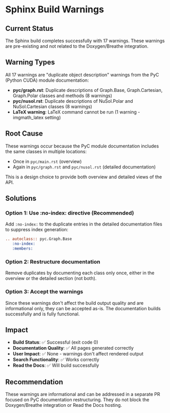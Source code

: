# Sphinx Build Warnings

## Current Status

The Sphinx build completes successfully with 17 warnings. These warnings are pre-existing and not related to the Doxygen/Breathe integration.

## Warning Types

All 17 warnings are "duplicate object description" warnings from the PyC (Python CUDA) module documentation:

- **pyc/graph.rst**: Duplicate descriptions of Graph.Base, Graph.Cartesian, Graph.Polar classes and methods (8 warnings)
- **pyc/nusol.rst**: Duplicate descriptions of NuSol.Polar and NuSol.Cartesian classes (8 warnings)
- **LaTeX warning**: LaTeX command cannot be run (1 warning - imgmath_latex setting)

## Root Cause

These warnings occur because the PyC module documentation includes the same classes in multiple locations:
- Once in `pyc/main.rst` (overview)
- Again in `pyc/graph.rst` and `pyc/nusol.rst` (detailed documentation)

This is a design choice to provide both overview and detailed views of the API.

## Solutions

### Option 1: Use :no-index: directive (Recommended)

Add `:no-index:` to the duplicate entries in the detailed documentation files to suppress index generation:

```rst
.. autoclass:: pyc.Graph.Base
   :no-index:
   :members:
```

### Option 2: Restructure documentation

Remove duplicates by documenting each class only once, either in the overview or the detailed section (not both).

### Option 3: Accept the warnings

Since these warnings don't affect the build output quality and are informational only, they can be accepted as-is. The documentation builds successfully and is fully functional.

## Impact

- **Build Status**: ✅ Successful (exit code 0)
- **Documentation Quality**: ✅ All pages generated correctly
- **User Impact**: ✅ None - warnings don't affect rendered output
- **Search Functionality**: ✅ Works correctly
- **Read the Docs**: ✅ Will build successfully

## Recommendation

These warnings are informational and can be addressed in a separate PR focused on PyC documentation restructuring. They do not block the Doxygen/Breathe integration or Read the Docs hosting.
